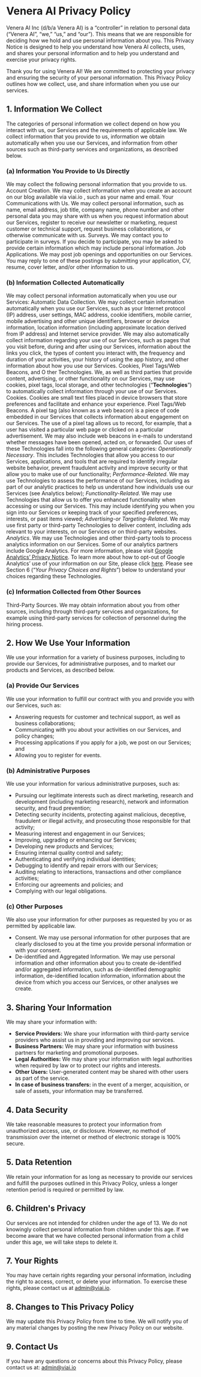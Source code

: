 # Venera AI Privacy Policy

Venera AI Inc (d/b/a Venera AI) is a “controller” in relation to personal data (“Venera AI”, “we,” “us,” and “our”). This means that we are responsible for deciding how we hold and use personal information about you. This Privacy Notice is designed to help you understand how Venera AI collects, uses, and shares your personal information and to help you understand and exercise your privacy rights.

Thank you for using Venera AI\! We are committed to protecting your privacy and ensuring the security of your personal information. This Privacy Policy outlines how we collect, use, and share information when you use our services.

## 1\. Information We Collect

The categories of personal information we collect depend on how you interact with us, our Services and the requirements of applicable law. We collect information that you provide to us, information we obtain automatically when you use our Services, and information from other sources such as third-party services and organizations, as described below.

### (a) Information You Provide to Us Directly

We may collect the following personal information that you provide to us.
Account Creation. We may collect information when you create an account on our blog available via viai.io , such as your name and email.
Your Communications with Us. We may collect personal information, such as name, email address, job title, company name, phone number and other personal data you may share with us when you request information about our Services, register to receive our newsletter or marketing, request customer or technical support, request business collaborations, or otherwise communicate with us.
Surveys. We may contact you to participate in surveys. If you decide to participate, you may be asked to provide certain information which may include personal information.
Job Applications. We may post job openings and opportunities on our Services. You may reply to one of these postings by submitting your application, CV, resume, cover letter, and/or other information to us.

### (b) Information Collected Automatically

We may collect personal information automatically when you use our Services:
Automatic Data Collection. We may collect certain information automatically when you use our Services, such as your Internet protocol (IP) address, user settings, MAC address, cookie identifiers, mobile carrier, mobile advertising and other unique identifiers, browser or device information, location information (including approximate location derived from IP address) and Internet service provider. We may also automatically collect information regarding your use of our Services, such as pages that you visit before, during and after using our Services, information about the links you click, the types of content you interact with, the frequency and duration of your activities, your history of using the app history, and other information about how you use our Services.
Cookies, Pixel Tags/Web Beacons, and O ther Technologies. We, as well as third parties that provide content, advertising, or other functionality on our Services, may use cookies, pixel tags, local storage, and other technologies (“**Technologies**”) to automatically collect information through your use of our Services.
Cookies. Cookies are small text files placed in device browsers that store preferences and facilitate and enhance your experience.
Pixel Tags/Web Beacons. A pixel tag (also known as a web beacon) is a piece of code embedded in our Services that collects information about engagement on our Services. The use of a pixel tag allows us to record, for example, that a user has visited a particular web page or clicked on a particular advertisement. We may also include web beacons in e-mails to understand whether messages have been opened, acted on, or forwarded. Our uses of these Technologies fall into the following general categories:
_Operationally Necessary_. This includes Technologies that allow you access to our Services, applications, and tools that are required to identify irregular website behavior, prevent fraudulent activity and improve security or that allow you to make use of our functionality;
_Performance-Related_. We may use Technologies to assess the performance of our Services, including as part of our analytic practices to help us understand how individuals use our Services (see Analytics below);
_Functionality-Related_. We may use Technologies that allow us to offer you enhanced functionality when accessing or using our Services. This may include identifying you when you sign into our Services or keeping track of your specified preferences, interests, or past items viewed;
_Advertising-or Targeting-Related_. We may use first party or third-party Technologies to deliver content, including ads relevant to your interests, on our Services or on third-party websites.
_Analytics_. We may use Technologies and other third-party tools to process analytics information on our Services. Some of our analytics partners include Google Analytics. For more information, please visit [Google Analytics’ Privacy Notice](http://www.google.com/policies/privacy/partners/). To learn more about how to opt-out of Google Analytics’ use of your information on our Site, please click [here](https://tools.google.com/dlpage/gaoptout). Please see Section 6 (“_Your Privacy Choices and Rights_”) below to understand your choices regarding these Technologies.

### (c) Information Collected from Other Sources

Third-Party Sources. We may obtain information about you from other sources, including through third-party services and organizations, for example using third-party services for collection of personnel during the hiring process.

## 2\. How We Use Your Information

We use your information for a variety of business purposes, including to provide our Services, for administrative purposes, and to market our products and Services, as described below.

### (a) Provide Our Services

We use your information to fulfill our contract with you and provide you with our Services, such as:

- Answering requests for customer and technical support, as well as business collaborations;
- Communicating with you about your activities on our Services, and policy changes;
- Processing applications if you apply for a job, we post on our Services; and
- Allowing you to register for events.

### (b) Administrative Purposes

We use your information for various administrative purposes, such as:

- Pursuing our legitimate interests such as direct marketing, research and development (including marketing research), network and information security, and fraud prevention;
- Detecting security incidents, protecting against malicious, deceptive, fraudulent or illegal activity, and prosecuting those responsible for that activity;
- Measuring interest and engagement in our Services;
- Improving, upgrading or enhancing our Services;
- Developing new products and Services;
- Ensuring internal quality control and safety;
- Authenticating and verifying individual identities;
- Debugging to identify and repair errors with our Services;
- Auditing relating to interactions, transactions and other compliance activities;
- Enforcing our agreements and policies; and
- Complying with our legal obligations.

### (c) Other Purposes

We also use your information for other purposes as requested by you or as permitted by applicable law.

- Consent. We may use personal information for other purposes that are clearly disclosed to you at the time you provide personal information or with your consent.
- De-identified and Aggregated Information. We may use personal information and other information about you to create de-identified and/or aggregated information, such as de-identified demographic information, de-identified location information, information about the device from which you access our Services, or other analyses we create.

## 3\. Sharing Your Information

We may share your information with:

- **Service Providers:** We share your information with third-party service providers who assist us in providing and improving our services.
- **Business Partners:** We may share your information with business partners for marketing and promotional purposes.
- **Legal Authorities:** We may share your information with legal authorities when required by law or to protect our rights and interests.
- **Other Users:** User-generated content may be shared with other users as part of the service.
- **In case of business transfers:** in the event of a merger, acquisition, or sale of assets, your information may be transferred.

## 4\. Data Security

We take reasonable measures to protect your information from unauthorized access, use, or disclosure. However, no method of transmission over the internet or method of electronic storage is 100% secure.

## 5\. Data Retention

We retain your information for as long as necessary to provide our services and fulfill the purposes outlined in this Privacy Policy, unless a longer retention period is required or permitted by law.

## 6\. Children's Privacy

Our services are not intended for children under the age of 13\. We do not knowingly collect personal information from children under this age. If we become aware that we have collected personal information from a child under this age, we will take steps to delete it.

## 7\. Your Rights

You may have certain rights regarding your personal information, including the right to access, correct, or delete your information. To exercise these rights, please contact us at <admin@viai.io>.

## 8\. Changes to This Privacy Policy

We may update this Privacy Policy from time to time. We will notify you of any material changes by posting the new Privacy Policy on our website.

## 9\. Contact Us

If you have any questions or concerns about this Privacy Policy, please contact us at: [admin@viai.io](mailto:admin@viai.io)
